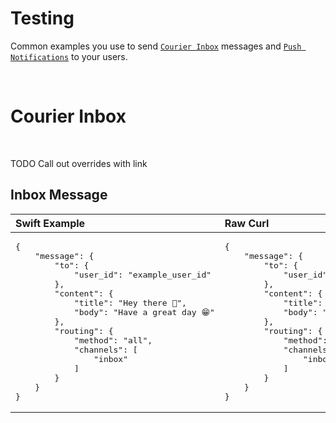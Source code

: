 # Testing

Common examples you use to send [`Courier Inbox`](https://github.com/trycourier/courier-ios/blob/feature/inbox-docs/Docs/Inbox.md) messages and [`Push Notifications`](https://github.com/trycourier/courier-ios/blob/feature/inbox-docs/Docs/PushNotifications.md) to your users.

&emsp;

# Courier Inbox



&emsp;

TODO Call out overrides with link

## Inbox Message

<table>
    <thead>
        <tr>
            <th width="500px" align="left">Swift Example</th>
            <th width="500px" align="left">Raw Curl</th>
        </tr>
    </thead>
    <tbody>
        <tr width="600px">
            <td align="left">
<pre>
{
    "message": {
        "to": {
            "user_id": "example_user_id"
        },
        "content": {
            "title": "Hey there 👋",
            "body": "Have a great day 😁"
        },
        "routing": {
            "method": "all",
            "channels": [
                "inbox"
            ]
        }
    }
}
</pre>
            </td>
            <td align="left">
<pre>
{
    "message": {
        "to": {
            "user_id": "example_user_id"
        },
        "content": {
            "title": "Hey there 👋",
            "body": "Have a great day 😁"
        },
        "routing": {
            "method": "all",
            "channels": [
                "inbox"
            ]
        }
    }
}
</pre>
            </td>
        </tr>
    </tbody>
</table>
